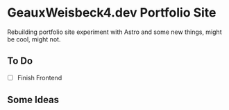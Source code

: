 # GeauxWeisbeck4.dev Portfolio Site

Rebuilding portfolio site experiment with Astro and some new things, might be cool, might not.

## To Do
- [ ] Finish Frontend

## Some Ideas
